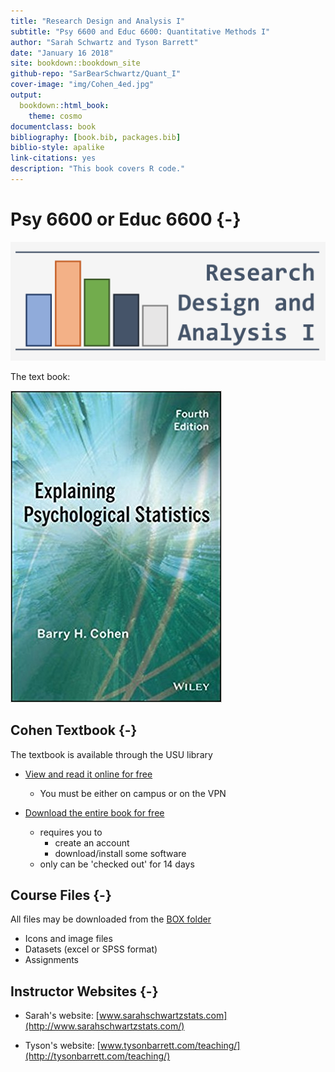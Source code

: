 ```yaml
--- 
title: "Research Design and Analysis I"
subtitle: "Psy 6600 and Educ 6600: Quantitative Methods I"
author: "Sarah Schwartz and Tyson Barrett"
date: "January 16 2018"
site: bookdown::bookdown_site
github-repo: "SarBearSchwartz/Quant_I"
cover-image: "img/Cohen_4ed.jpg"
output:
  bookdown::html_book:
    theme: cosmo
documentclass: book
bibliography: [book.bib, packages.bib]
biblio-style: apalike
link-citations: yes
description: "This book covers R code."
---
```



# Psy 6600 or Educ 6600 {-}

![](img/headers/RDA1_logo.png)




The text book:

![](img/Cohen_4ed.jpg)

## Cohen Textbook {-}

The textbook is available through the USU library

* [View and read it online for free](http://site.ebrary.com/lib/usulibraries/reader.action?docID=10809658)  
    + You must be either on campus or on the VPN

* [Download the entire book for free](https://ebookcentral-proquest-com.dist.lib.usu.edu/lib/USU/detail.action?docID=1563061)
    + requires you to 
        - create an account
        - download/install some software
    + only can be 'checked out' for 14 days


## Course Files {-}

All files may be downloaded from the [BOX folder](https://usu.app.box.com/s/nsnga773p9o823shxr243z39brmlc35y)

* Icons and image files
* Datasets (excel or SPSS format)
* Assignments

## Instructor Websites {-}

* Sarah's website: [www.sarahschwartzstats.com](http://www.sarahschwartzstats.com/)

* Tyson's website: [www.tysonbarrett.com/teaching/](http://tysonbarrett.com/teaching/)






